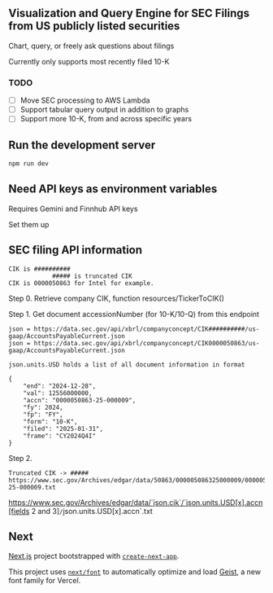 ## Visualization and Query Engine for SEC Filings from US publicly listed securities
Chart, query, or freely ask questions about filings

Currently only supports most recently filed 10-K

### TODO
- [ ] Move SEC processing to AWS Lambda
- [ ] Support tabular query output in addition to graphs
- [ ] Support more 10-K, from and across specific years

## Run the development server
```bash
npm run dev
```

## Need API keys as environment variables
Requires Gemini and Finnhub API keys

Set them up


## SEC filing API information

```
CIK is ##########
            ##### is truncated CIK
CIK is 0000050863 for Intel for example.
```

Step 0. Retrieve company CIK, function resources/TickerToCIK()

Step 1. Get document accessionNumber (for 10-K/10-Q) from this endpoint
```
json = https://data.sec.gov/api/xbrl/companyconcept/CIK##########/us-gaap/AccountsPayableCurrent.json
json = https://data.sec.gov/api/xbrl/companyconcept/CIK0000050863/us-gaap/AccountsPayableCurrent.json

json.units.USD holds a list of all document information in format 
      
{
    "end": "2024-12-28",
    "val": 12556000000,
    "accn": "0000050863-25-000009",
    "fy": 2024,
    "fp": "FY",
    "form": "10-K",
    "filed": "2025-01-31",
    "frame": "CY2024Q4I"   
}
```

Step 2. 
```
Truncated CIK -> ##### 
https://www.sec.gov/Archives/edgar/data/50863/000005086325000009/0000050863-25-000009.txt
```

https://www.sec.gov/Archives/edgar/data/`json.cik`/`json.units.USD[x].accn[fields 2 and 3]`/`json.units.USD[x].accn`.txt


## Next

[Next.js](https://nextjs.org) project bootstrapped with [`create-next-app`](https://nextjs.org/docs/app/api-reference/cli/create-next-app).


This project uses [`next/font`](https://nextjs.org/docs/app/building-your-application/optimizing/fonts) to automatically optimize and load [Geist](https://vercel.com/font), a new font family for Vercel.